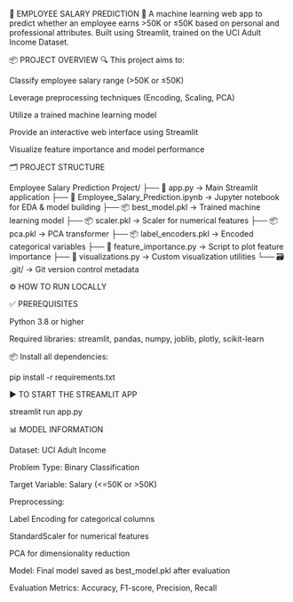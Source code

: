 🚀 EMPLOYEE SALARY PREDICTION
🎯 A machine learning web app to predict whether an employee earns >50K or ≤50K based on personal and professional attributes.
Built using Streamlit, trained on the UCI Adult Income Dataset.

📦 PROJECT OVERVIEW
🔍 This project aims to:

Classify employee salary range (>50K or ≤50K)

Leverage preprocessing techniques (Encoding, Scaling, PCA)

Utilize a trained machine learning model

Provide an interactive web interface using Streamlit

Visualize feature importance and model performance

🗂️ PROJECT STRUCTURE

Employee Salary Prediction Project/
├── 📄 app.py                         → Main Streamlit application
├── 📄 Employee_Salary_Prediction.ipynb → Jupyter notebook for EDA & model building
├── 📦 best_model.pkl                → Trained machine learning model
├── 📦 scaler.pkl                    → Scaler for numerical features
├── 📦 pca.pkl                       → PCA transformer
├── 📦 label_encoders.pkl            → Encoded categorical variables
├── 📄 feature_importance.py         → Script to plot feature importance
├── 📄 visualizations.py             → Custom visualization utilities
└── 🗃️ .git/                         → Git version control metadata

⚙️ HOW TO RUN LOCALLY

✅ PREREQUISITES

Python 3.8 or higher

Required libraries: streamlit, pandas, numpy, joblib, plotly, scikit-learn

📦 Install all dependencies:

pip install -r requirements.txt

▶️ TO START THE STREAMLIT APP

streamlit run app.py

📊 MODEL INFORMATION

Dataset: UCI Adult Income

Problem Type: Binary Classification

Target Variable: Salary (<=50K or >50K)

Preprocessing:

Label Encoding for categorical columns

StandardScaler for numerical features

PCA for dimensionality reduction

Model: Final model saved as best_model.pkl after evaluation

Evaluation Metrics: Accuracy, F1-score, Precision, Recall

